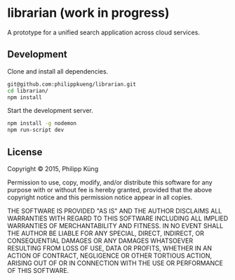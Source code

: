 # librarian (work in progress)

A prototype for a unified search application across cloud services.

## Development

Clone and install all dependencies.

```bash
git@github.com:philippkueng/librarian.git
cd librarian/
npm install
```

Start the development server.

```bash
npm install -g nodemon
npm run-script dev
```

## License

Copyright © 2015, Philipp Küng

Permission to use, copy, modify, and/or distribute this software for any purpose with or without fee is hereby granted, provided that the above copyright notice and this permission notice appear in all copies.

THE SOFTWARE IS PROVIDED "AS IS" AND THE AUTHOR DISCLAIMS ALL WARRANTIES WITH REGARD TO THIS SOFTWARE INCLUDING ALL IMPLIED WARRANTIES OF MERCHANTABILITY AND FITNESS. IN NO EVENT SHALL THE AUTHOR BE LIABLE FOR ANY SPECIAL, DIRECT, INDIRECT, OR CONSEQUENTIAL DAMAGES OR ANY DAMAGES WHATSOEVER RESULTING FROM LOSS OF USE, DATA OR PROFITS, WHETHER IN AN ACTION OF CONTRACT, NEGLIGENCE OR OTHER TORTIOUS ACTION, ARISING OUT OF OR IN CONNECTION WITH THE USE OR PERFORMANCE OF THIS SOFTWARE.
